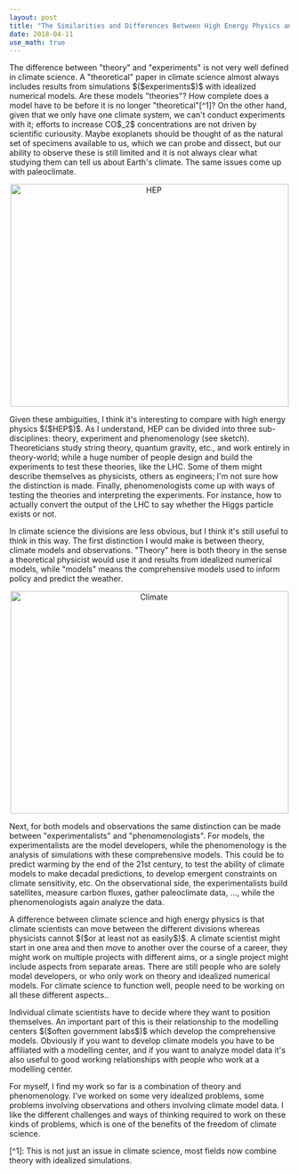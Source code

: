 ```yaml
---
layout: post
title: "The Similarities and Differences Between High Energy Physics and Climate Science"
date: 2018-04-11
use_math: true
---
```


<p>The difference between "theory" and "experiments" is not very well defined in climate science. A "theoretical" paper in climate science almost always includes results from simulations $($experiments$)$ with idealized numerical models. Are these models "theories"? How complete does a model have to be before it is no longer "theoretical"[^1]? On the other hand, given that we only have one climate system, we can't conduct experiments with it; efforts to increase CO$_2$ concentrations are not driven by scientific curiousity. Maybe exoplanets should be thought of as the natural set of specimens available to us, which we can probe and dissect, but our ability to observe these is still limited and it is not always clear what studying them can tell us about Earth's climate. The same issues come up with paleoclimate.</p>

<center><img src="http://nicklutsko.github.io/notes/images/HEP.png" alt="HEP" style="width:500px;height:400px;"></center>

<p>Given these ambiguities, I think it's interesting to compare with high energy physics $($HEP$)$. As I understand, HEP can be divided into three sub-disciplines: theory, experiment and phenomenology (see sketch). Theoreticians study string theory, quantum gravity, etc., and work entirely in theory-world; while a huge number of people design and build the experiments to test these theories, like the LHC. Some of them might describe themselves as physicists, others as engineers; I'm not sure how the distinction is made. Finally, phenomenologists come up with ways of testing the theories and interpreting the experiments. For instance, how to actually convert the output of the LHC to say whether the Higgs particle exists or not.</p>

<p>In climate science the divisions are less obvious, but I think it's still useful to think in this way. The first distinction I would make is between theory, climate models and observations. "Theory" here is both theory in the sense a theoretical physicist would use it and results from idealized numerical models, while "models" means the comprehensive models used to inform policy and predict the weather.</p>

<center><img src="http://nicklutsko.github.io/notes/images/Climate.png" alt="Climate" style="width:500px;height:400px;"></center>

<p>Next, for both models and observations the same distinction can be made between "experimentalists" and "phenomenologists". For models, the experimentalists are the model developers, while the phenomenology is the analysis of simulations with these comprehensive models. This could be to predict warming by the end of the 21st century, to test the ability of climate models to make decadal predictions, to develop emergent constraints on climate sensitivity, etc. On the observational side, the experimentalists build satellites, measure carbon fluxes, gather paleoclimate data, ..., while the phenomenologists again analyze the data.</p>

<p>A difference between climate science and high energy physics is that climate scientists can move between the different divisions whereas physicists cannot $($or at least not as easily$)$. A climate scientist might start in one area and then move to another over the course of a career, they might work on multiple projects with different aims, or a single project might include aspects from separate areas. There are still people who are solely model developers, or who only work on theory and idealized numerical models. For climate science to function well, people need to be working on all these different aspects..</p>

<p>Individual climate scientists have to decide where they want to position themselves. An important part of this is their relationship to the modelling centers $($often government labs$)$ which develop the comprehensive models. Obviously if you want to develop climate models you have to be affiliated with a modelling center, and if you want to analyze model data it's also useful to good working relationships with people who work at a modelling center.</p>

<p>For myself, I find my work so far is a combination of theory and phenomenology. I've worked on some very idealized problems, some problems involving observations and others involving climate model data. I like the different challenges and ways of thinking required to work on these kinds of problems, which is one of the benefits of the freedom of climate science.</p>

<p>[^1]: This is not just an issue in climate science, most fields now combine theory with idealized simulations.</p>








